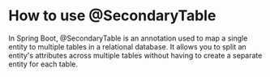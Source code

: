 # How to use @SecondaryTable

In Spring Boot, @SecondaryTable is an annotation used to map a single entity to multiple tables in a relational database. It allows you to split an entity's attributes across multiple tables without having to create a separate entity for each table.
